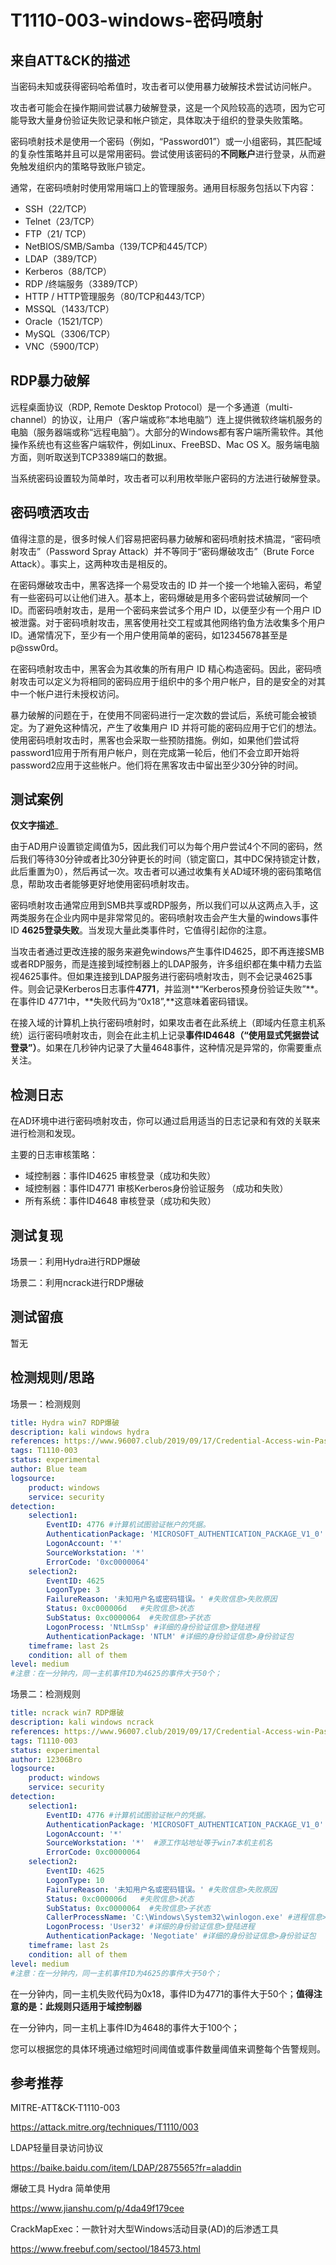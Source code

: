 # T1110-003-windows-密码喷射

## 来自ATT&CK的描述

当密码未知或获得密码哈希值时，攻击者可以使用暴力破解技术尝试访问帐户。

攻击者可能会在操作期间尝试暴力破解登录，这是一个风险较高的选项，因为它可能导致大量身份验证失败记录和帐户锁定，具体取决于组织的登录失败策略。

密码喷射技术是使用一个密码（例如，“Password01”）或一小组密码，其匹配域的复杂性策略并且可以是常用密码。尝试使用该密码的**不同账户**进行登录，从而避免触发组织内的策略导致账户锁定。

通常，在密码喷射时使用常用端口上的管理服务。通用目标服务包括以下内容：

- SSH（22/TCP）
- Telnet（23/TCP）
- FTP（21/ TCP）
- NetBIOS/SMB/Samba（139/TCP和445/TCP）
- LDAP（389/TCP）
- Kerberos（88/TCP）
- RDP /终端服务（3389/TCP）
- HTTP / HTTP管理服务（80/TCP和443/TCP）
- MSSQL（1433/TCP）
- Oracle（1521/TCP）
- MySQL（3306/TCP）
- VNC（5900/TCP）

## RDP暴力破解

远程桌面协议（RDP, Remote Desktop Protocol）是一个多通道（multi-channel）的协议，让用户（客户端或称“本地电脑”）连上提供微软终端机服务的电脑（服务器端或称“远程电脑”）。大部分的Windows都有客户端所需软件。其他操作系统也有这些客户端软件，例如Linux、FreeBSD、Mac OS X。服务端电脑方面，则听取送到TCP3389端口的数据。

当系统密码设置较为简单时，攻击者可以利用枚举账户密码的方法进行破解登录。

## 密码喷洒攻击

值得注意的是，很多时候人们容易把密码暴力破解和密码喷射技术搞混，“密码喷射攻击”（Password Spray Attack）并不等同于“密码爆破攻击”（Brute Force Attack）。事实上，这两种攻击是相反的。

在密码爆破攻击中，黑客选择一个易受攻击的 ID 并一个接一个地输入密码，希望有一些密码可以让他们进入。基本上，密码爆破是用多个密码尝试破解同一个 ID。而密码喷射攻击，是用一个密码来尝试多个用户 ID，以便至少有一个用户 ID 被泄露。对于密码喷射攻击，黑客使用社交工程或其他网络钓鱼方法收集多个用户 ID。通常情况下，至少有一个用户使用简单的密码，如12345678甚至是 p@ssw0rd。

在密码喷射攻击中，黑客会为其收集的所有用户 ID 精心构造密码。因此，密码喷射攻击可以定义为将相同的密码应用于组织中的多个用户帐户，目的是安全的对其中一个帐户进行未授权访问。

暴力破解的问题在于，在使用不同密码进行一定次数的尝试后，系统可能会被锁定。为了避免这种情况，产生了收集用户 ID 并将可能的密码应用于它们的想法。使用密码喷射攻击时，黑客也会采取一些预防措施。例如，如果他们尝试将 password1应用于所有用户帐户，则在完成第一轮后，他们不会立即开始将 password2应用于这些帐户。他们将在黑客攻击中留出至少30分钟的时间。

## 测试案例

**仅文字描述**_

由于AD用户设置锁定阈值为5，因此我们可以为每个用户尝试4个不同的密码，然后我们等待30分钟或者比30分钟更长的时间（锁定窗口，其中DC保持锁定计数，此后重置为0），然后再试一次。攻击者可以通过收集有关AD域环境的密码策略信息，帮助攻击者能够更好地使用密码喷射攻击。

密码喷射攻击通常应用到SMB共享或RDP服务，所以我们可以从这两点入手，这两类服务在企业内网中是非常常见的。密码喷射攻击会产生大量的windows事件ID **4625登录失败**。当发现大量此类事件时，它值得引起你的注意。

当攻击者通过更改连接的服务来避免windows产生事件ID4625，即不再连接SMB或者RDP服务，而是连接到域控制器上的LDAP服务，许多组织都在集中精力去监视4625事件。但如果连接到LDAP服务进行密码喷射攻击，则不会记录4625事件。则会记录Kerberos日志事件**4771**，并监测**“Kerberos预身份验证失败”**。在事件ID 4771中，**失败代码为“0x18”,**这意味着密码错误。

在接入域的计算机上执行密码喷射时，如果攻击者在此系统上（即域内任意主机系统）运行密码喷射攻击，则会在此主机上记录**事件ID4648（“使用显式凭据尝试登录”）**。如果在几秒钟内记录了大量4648事件，这种情况是异常的，你需要重点关注。

## 检测日志

在AD环境中进行密码喷射攻击，你可以通过启用适当的日志记录和有效的关联来进行检测和发现。

主要的日志审核策略：

- 域控制器：事件ID4625 审核登录（成功和失败）
- 域控制器：事件ID4771 审核Kerberos身份验证服务 （成功和失败）
- 所有系统：事件ID4648 审核登录（成功和失败）

## 测试复现

场景一：利用Hydra进行RDP爆破

场景二：利用ncrack进行RDP爆破

## 测试留痕

暂无

## 检测规则/思路

场景一：检测规则

```yml
title: Hydra win7 RDP爆破
description: kali windows hydra
references: https://www.96007.club/2019/09/17/Credential-Access-win-Password-spraying/
tags: T1110-003
status: experimental
author: Blue team
logsource:
    product: windows
    service: security
detection:
    selection1:
        EventID: 4776 #计算机试图验证帐户的凭据。
        AuthenticationPackage: 'MICROSOFT_AUTHENTICATION_PACKAGE_V1_0'
        LogonAccount: '*'
        SourceWorkstation: '*'
        ErrorCode: '0xc0000064'
    selection2:
        EventID: 4625
        LogonType: 3
        FailureReason: '未知用户名或密码错误。' #失败信息>失败原因
        Status: 0xc000006d   #失败信息>状态
        SubStatus: 0xc0000064  #失败信息>子状态
        LogonProcess: 'NtLmSsp' #详细的身份验证信息>登陆进程
        AuthenticationPackage: 'NTLM' #详细的身份验证信息>身份验证包
    timeframe: last 2s
    condition: all of them
level: medium
#注意：在一分钟内，同一主机事件ID为4625的事件大于50个；
```

场景二：检测规则

```yml
title: ncrack win7 RDP爆破
description: kali windows ncrack
references: https://www.96007.club/2019/09/17/Credential-Access-win-Password-spraying/
tags: T1110-003
status: experimental
author: 12306Bro
logsource:
    product: windows
    service: security
detection:
    selection1:
        EventID: 4776 #计算机试图验证帐户的凭据。
        AuthenticationPackage: 'MICROSOFT_AUTHENTICATION_PACKAGE_V1_0'
        LogonAccount: '*'
        SourceWorkstation: '*'  #源工作站地址等于win7本机主机名
        ErrorCode: 0xc0000064
    selection2:
        EventID: 4625
        LogonType: 10
        FailureReason: '未知用户名或密码错误。' #失败信息>失败原因
        Status: 0xc000006d   #失败信息>状态
        SubStatus: 0xc0000064  #失败信息>子状态
        CallerProcessName: 'C:\Windows\System32\winlogon.exe' #进程信息>调用方进程名
        LogonProcess: 'User32' #详细的身份验证信息>登陆进程
        AuthenticationPackage: 'Negotiate' #详细的身份验证信息>身份验证包
    timeframe: last 2s
    condition: all of them
level: medium
#注意：在一分钟内，同一主机事件ID为4625的事件大于50个；
```

在一分钟内，同一主机失败代码为0x18，事件ID为4771的事件大于50个；**值得注意的是：此规则只适用于域控制器**

在一分钟内，同一主机上事件ID为4648的事件大于100个；

您可以根据您的具体环境通过缩短时间阈值或事件数量阈值来调整每个告警规则。

## 参考推荐

MITRE-ATT&CK-T1110-003

<https://attack.mitre.org/techniques/T1110/003>

LDAP轻量目录访问协议

<https://baike.baidu.com/item/LDAP/2875565?fr=aladdin>

爆破工具 Hydra 简单使用

<https://www.jianshu.com/p/4da49f179cee>

CrackMapExec：一款针对大型Windows活动目录(AD)的后渗透工具

<https://www.freebuf.com/sectool/184573.html>

